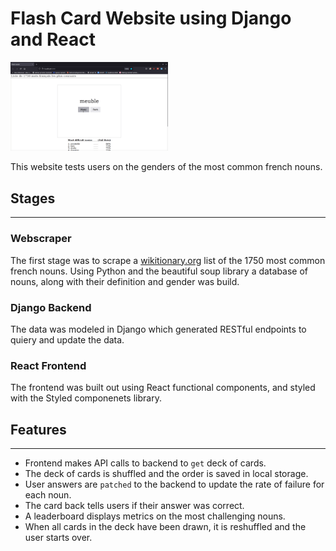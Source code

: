 # Flash Card Website using Django and React
<img src='Fullscreen.gif' style='width:50%' />

This website tests users on the genders of the most common french nouns. 

## Stages

---

### Webscraper

The first stage was to scrape a [wikitionary.org](https://fr.wiktionary.org/wiki/Wiktionnaire:Liste_de_1750_mots_fran%C3%A7ais_les_plus_courants) list of the 1750 most common french nouns. Using Python and the beautiful soup library a database of nouns, along with their definition and gender was build.

### Django Backend

The data was modeled in Django which generated RESTful endpoints to quiery and update the data.

### React Frontend

The frontend was built out using React functional components, and styled with the Styled componenets library.

## Features

---

- Frontend makes API calls to backend to `get` deck of cards.
- The deck of cards is shuffled and the order is saved in local storage.
- User answers are `patched` to the backend to update the rate of failure for each noun.
- The card back tells users if their answer was correct.
- A leaderboard displays metrics on the most challenging nouns.
- When all cards in the deck have been drawn, it is reshuffled and the user starts over.